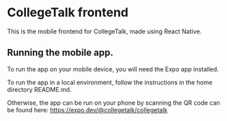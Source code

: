 # CollegeTalk frontend

This is the mobile frontend for CollegeTalk, made using React Native.

## Running the mobile app.

To run the app on your mobile device, you will need the Expo app installed.

To run the app in a local environment, follow the instructions in the home directory README.md.

Otherwise, the app can be run on your phone by scanning the QR code can be found here: https://expo.dev/@collegetalk/collegetalk

